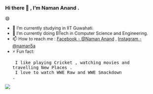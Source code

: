### Hi there 👋 , I’m Naman Anand .
😄
- 🔭 I’m currently studying in IIT Guwahati.
- 🌱 I’m currently doing BTech in Computer Science and Engineering.
- 📫 How to reach me : [Facebook -  @Naman Anand](https://www.facebook.com/profile.php?id=100008493543339) , [Instagram - @naman5a](https://www.instagram.com/naman5a/?hl=en)
- ⚡ Fun fact: <pre> I like playing Cricket , watching movies and travelling New Places .<br /> I love to watch WWE Raw and WWE Smackdown .
                </pre>
<img src="https://github-readme-stats.vercel.app/api?username=Naman-72&&show_icons=true&title_color=F4F704&icon_color=bb2acf&text_color=daf7dc&bg_color=151515">
 <!---
 ––  👯 I’m looking to collaborate on ...
 - 😄 Pronouns: ...
- 🤔 I’m looking for help with ...
- 💬 Ask me about ...
daf7dc
-->
